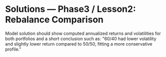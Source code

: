 # Solutions — Phase3 / Lesson2: Rebalance Comparison

Model solution should show computed annualized returns and volatilities for both portfolios and a short conclusion such as: "60/40 had lower volatility and slightly lower return compared to 50/50, fitting a more conservative profile."
